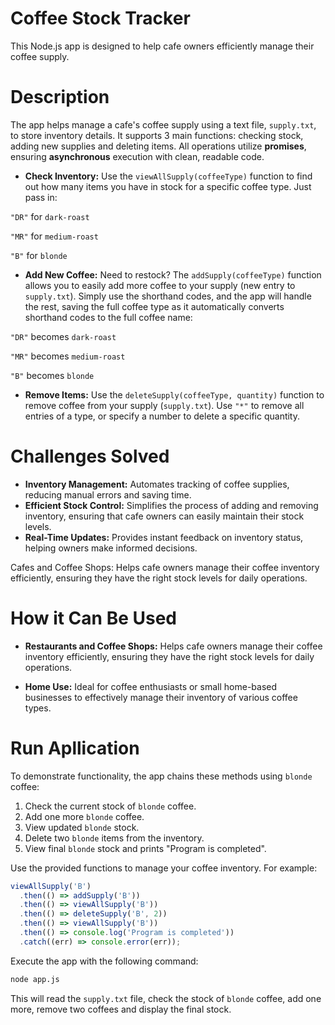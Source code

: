 # Coffee Stock Tracker
This Node.js app is designed to help cafe owners efficiently manage their coffee supply. 

# Description
The app helps manage a cafe's coffee supply using a text file, `supply.txt`, to store inventory details. It supports 3 main functions: checking stock, adding new supplies and deleting items. All operations utilize **promises**, ensuring **asynchronous** execution with clean, readable code.

- **Check Inventory:** Use the `viewAllSupply(coffeeType)` function to find out how many items you have in stock for a specific coffee type. Just pass in:

`"DR"` for `dark-roast`

`"MR"` for `medium-roast`

`"B"` for `blonde`

- **Add New Coffee:** Need to restock? The `addSupply(coffeeType)` function allows you to easily add more coffee to your supply (new entry to `supply.txt`). Simply use the shorthand codes, and the app will handle the rest, saving the full coffee type as it automatically converts shorthand codes to the full coffee name:

`"DR"` becomes `dark-roast`

`"MR"` becomes `medium-roast`

`"B"` becomes `blonde`

- **Remove Items:** Use the `deleteSupply(coffeeType, quantity)` function to remove coffee from your supply (`supply.txt`). Use `"*"` to remove all entries of a type, or specify a number to delete a specific quantity.

# Challenges Solved

- **Inventory Management:** Automates tracking of coffee supplies, reducing manual errors and saving time.
- **Efficient Stock Control:** Simplifies the process of adding and removing inventory, ensuring that cafe owners can easily maintain their stock levels.
- **Real-Time Updates:** Provides instant feedback on inventory status, helping owners make informed decisions.

Cafes and Coffee Shops: Helps cafe owners manage their coffee inventory efficiently, ensuring they have the right stock levels for daily operations.

# How it Can Be Used

- **Restaurants and Coffee Shops:** Helps cafe owners manage their coffee inventory efficiently, ensuring they have the right stock levels for daily operations.

- **Home Use:** Ideal for coffee enthusiasts or small home-based businesses to effectively manage their inventory of various coffee types.

# Run Apllication

To demonstrate functionality, the app chains these methods using `blonde` coffee:

1. Check the current stock of `blonde` coffee.
2. Add one more `blonde` coffee.
3. View updated `blonde` stock.
4. Delete two `blonde` items from the inventory.
5. View final `blonde` stock and prints "Program is completed".

Use the provided functions to manage your coffee inventory. For example:

```JavaScript
viewAllSupply('B')
  .then(() => addSupply('B'))
  .then(() => viewAllSupply('B'))
  .then(() => deleteSupply('B', 2))
  .then(() => viewAllSupply('B'))
  .then(() => console.log('Program is completed'))
  .catch((err) => console.error(err));
```

Execute the app with the following command:

```Bash
node app.js
```

This will read the `supply.txt` file, check the stock of `blonde` coffee, add one more, remove two coffees and display the final stock.